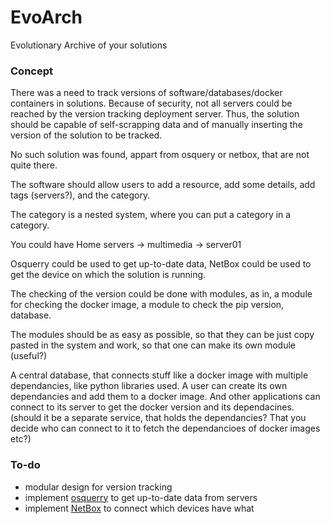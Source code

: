 # EvoArch
Evolutionary Archive of your solutions


### Concept

There was a need to track versions of software/databases/docker containers in solutions. Because of security, not all servers could be reached by the version tracking deployment server. Thus, the solution should be capable of self-scrapping data and of manually inserting the version of the solution to be tracked.

No such solution was found, appart from osquery or netbox, that are not quite there.

The software should allow users to add a resource, add some details, add tags (servers?), and the category.

The category is a nested system, where you can put a category in a category.

You could have Home servers -> multimedia -> server01

Osquerry could be used to get up-to-date data, NetBox could be used to get the device on which the solution is running.

The checking of the version could be done with modules, as in, a module for checking the docker image, a module to check the pip version, database.

The modules should be as easy as possible, so that they can be just copy pasted in the system and work, so that one can make its own module (useful?)

A central database, that connects stuff like a docker image with multiple dependancies, like python libraries used. A user can create its own dependancies and add them to a docker image. And other applications can connect to its server to get the docker version and its dependacines. (should it be a separate service, that holds the dependancies? That you decide who can connect to it to fetch the dependancioes of docker images etc?)

### To-do
- modular design for version tracking
- implement [osquerry](https://www.osquery.io/) to get up-to-date data from servers
- implement [NetBox](https://demo.netbox.dev/) to connect which devices have what
